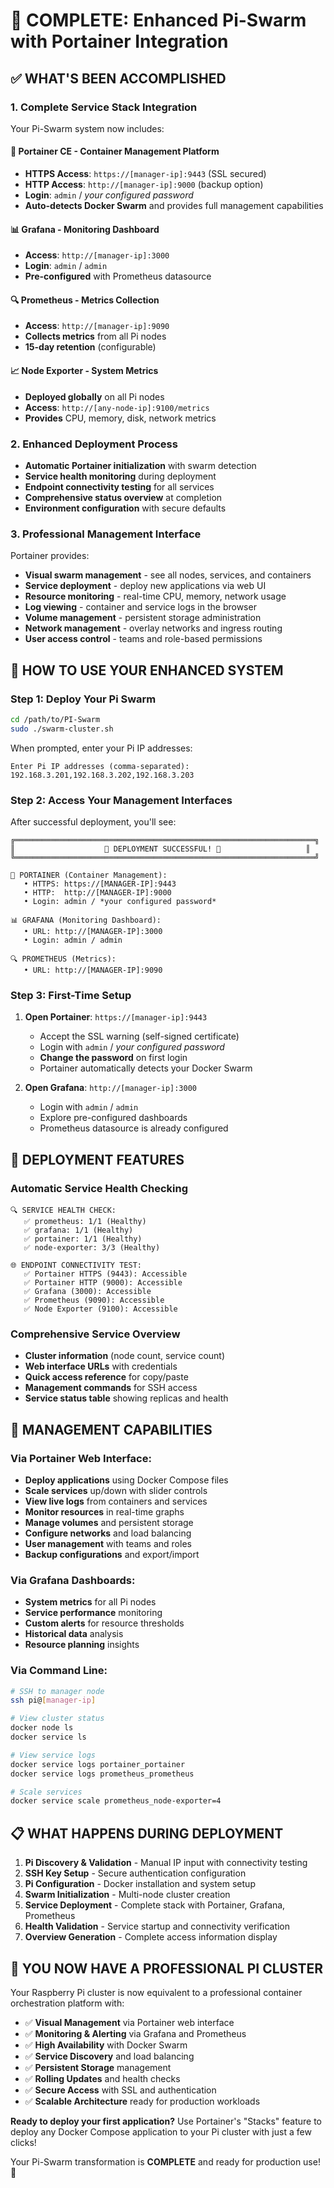 # 🎉 COMPLETE: Enhanced Pi-Swarm with Portainer Integration

## ✅ **WHAT'S BEEN ACCOMPLISHED**

### **1. Complete Service Stack Integration**
Your Pi-Swarm system now includes:

#### **🐳 Portainer CE** - Container Management Platform
- **HTTPS Access**: `https://[manager-ip]:9443` (SSL secured)
- **HTTP Access**: `http://[manager-ip]:9000` (backup option)
- **Login**: `admin` / *your configured password*
- **Auto-detects Docker Swarm** and provides full management capabilities

#### **📊 Grafana** - Monitoring Dashboard
- **Access**: `http://[manager-ip]:3000`
- **Login**: `admin` / `admin`
- **Pre-configured** with Prometheus datasource

#### **🔍 Prometheus** - Metrics Collection
- **Access**: `http://[manager-ip]:9090`
- **Collects metrics** from all Pi nodes
- **15-day retention** (configurable)

#### **📈 Node Exporter** - System Metrics
- **Deployed globally** on all Pi nodes
- **Access**: `http://[any-node-ip]:9100/metrics`
- **Provides** CPU, memory, disk, network metrics

### **2. Enhanced Deployment Process**
- **Automatic Portainer initialization** with swarm detection
- **Service health monitoring** during deployment
- **Endpoint connectivity testing** for all services
- **Comprehensive status overview** at completion
- **Environment configuration** with secure defaults

### **3. Professional Management Interface**
Portainer provides:
- **Visual swarm management** - see all nodes, services, and containers
- **Service deployment** - deploy new applications via web UI
- **Resource monitoring** - real-time CPU, memory, network usage
- **Log viewing** - container and service logs in the browser
- **Volume management** - persistent storage administration
- **Network management** - overlay networks and ingress routing
- **User access control** - teams and role-based permissions

## 🚀 **HOW TO USE YOUR ENHANCED SYSTEM**

### **Step 1: Deploy Your Pi Swarm**
```bash
cd /path/to/PI-Swarm
sudo ./swarm-cluster.sh
```

When prompted, enter your Pi IP addresses:
```
Enter Pi IP addresses (comma-separated): 192.168.3.201,192.168.3.202,192.168.3.203
```

### **Step 2: Access Your Management Interfaces**

After successful deployment, you'll see:
```
╔═══════════════════════════════════════════════════════════════════╗
║                    🎉 DEPLOYMENT SUCCESSFUL! 🎉                   ║
╚═══════════════════════════════════════════════════════════════════╝

🐳 PORTAINER (Container Management):
   • HTTPS: https://[MANAGER-IP]:9443
   • HTTP:  http://[MANAGER-IP]:9000
   • Login: admin / *your configured password*

📊 GRAFANA (Monitoring Dashboard):
   • URL: http://[MANAGER-IP]:3000
   • Login: admin / admin

🔍 PROMETHEUS (Metrics):
   • URL: http://[MANAGER-IP]:9090
```

### **Step 3: First-Time Setup**

1. **Open Portainer**: `https://[manager-ip]:9443`
   - Accept the SSL warning (self-signed certificate)
   - Login with `admin` / *your configured password*
   - **Change the password** on first login
   - Portainer automatically detects your Docker Swarm

2. **Open Grafana**: `http://[manager-ip]:3000`
   - Login with `admin` / `admin`
   - Explore pre-configured dashboards
   - Prometheus datasource is already configured

## 🎯 **DEPLOYMENT FEATURES**

### **Automatic Service Health Checking**
```
🔍 SERVICE HEALTH CHECK:
   ✅ prometheus: 1/1 (Healthy)
   ✅ grafana: 1/1 (Healthy)
   ✅ portainer: 1/1 (Healthy)
   ✅ node-exporter: 3/3 (Healthy)

🌐 ENDPOINT CONNECTIVITY TEST:
   ✅ Portainer HTTPS (9443): Accessible
   ✅ Portainer HTTP (9000): Accessible
   ✅ Grafana (3000): Accessible
   ✅ Prometheus (9090): Accessible
   ✅ Node Exporter (9100): Accessible
```

### **Comprehensive Service Overview**
- **Cluster information** (node count, service count)
- **Web interface URLs** with credentials
- **Quick access reference** for copy/paste
- **Management commands** for SSH access
- **Service status table** showing replicas and health

## 🔧 **MANAGEMENT CAPABILITIES**

### **Via Portainer Web Interface:**
- **Deploy applications** using Docker Compose files
- **Scale services** up/down with slider controls
- **View live logs** from containers and services
- **Monitor resources** in real-time graphs
- **Manage volumes** and persistent storage
- **Configure networks** and load balancing
- **User management** with teams and roles
- **Backup configurations** and export/import

### **Via Grafana Dashboards:**
- **System metrics** for all Pi nodes
- **Service performance** monitoring
- **Custom alerts** for resource thresholds
- **Historical data** analysis
- **Resource planning** insights

### **Via Command Line:**
```bash
# SSH to manager node
ssh pi@[manager-ip]

# View cluster status
docker node ls
docker service ls

# View service logs
docker service logs portainer_portainer
docker service logs prometheus_prometheus

# Scale services
docker service scale prometheus_node-exporter=4
```

## 📋 **WHAT HAPPENS DURING DEPLOYMENT**

1. **Pi Discovery & Validation** - Manual IP input with connectivity testing
2. **SSH Key Setup** - Secure authentication configuration
3. **Pi Configuration** - Docker installation and system setup
4. **Swarm Initialization** - Multi-node cluster creation
5. **Service Deployment** - Complete stack with Portainer, Grafana, Prometheus
6. **Health Validation** - Service startup and connectivity verification
7. **Overview Generation** - Complete access information display

## 🎉 **YOU NOW HAVE A PROFESSIONAL PI CLUSTER**

Your Raspberry Pi cluster is now equivalent to a professional container orchestration platform with:

- ✅ **Visual Management** via Portainer web interface
- ✅ **Monitoring & Alerting** via Grafana and Prometheus
- ✅ **High Availability** with Docker Swarm
- ✅ **Service Discovery** and load balancing
- ✅ **Persistent Storage** management
- ✅ **Rolling Updates** and health checks
- ✅ **Secure Access** with SSL and authentication
- ✅ **Scalable Architecture** ready for production workloads

**Ready to deploy your first application?** Use Portainer's "Stacks" feature to deploy any Docker Compose application to your Pi cluster with just a few clicks!

Your Pi-Swarm transformation is **COMPLETE** and ready for production use! 🚀

